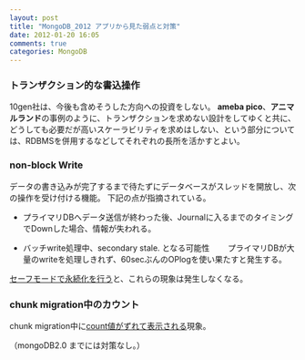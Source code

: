 ```yaml
---
layout: post
title: "MongoDB_2012 アプリから見た弱点と対策"
date: 2012-01-20 16:05
comments: true
categories: MongoDB
---
```


### トランザクション的な書込操作 ###
10gen社は、今後も含めそうした方向への投資をしない。
**ameba pico**、**アニマルランド**の事例のように、トランザクションを求めない設計をしてゆくと共に、どうしても必要だが高いスケーラビリティを求めはしない、という部分については、RDBMSを併用するなどしてそれぞれの長所を活かすとよい。


### non-block Write ###
データの書き込みが完了するまで待たずにデータベースがスレッドを開放し、次の操作を受け付ける機能。
下記の点が指摘されている。

- プライマリDBへデータ送信が終わった後、Journalに入るまでのタイミングでDownした場合、情報が失われる。

- バッチwrite処理中、secondary stale. となる可能性
　　プライマリDBが大量のwriteを処理しきれず、60secぶんのOPlogを使い果たすと発生する。

[セーフモードで永続化を行う](http://d.hatena.ne.jp/babie/searchdiary?word=safely)と、これらの現象は発生しなくなる。


### chunk migration中のカウント ###
chunk migration中に[count値がずれて表示される](http://d.hatena.ne.jp/matsuou1/20110415/1302873577)現象。

（mongoDB2.0 までには対策なし。）
